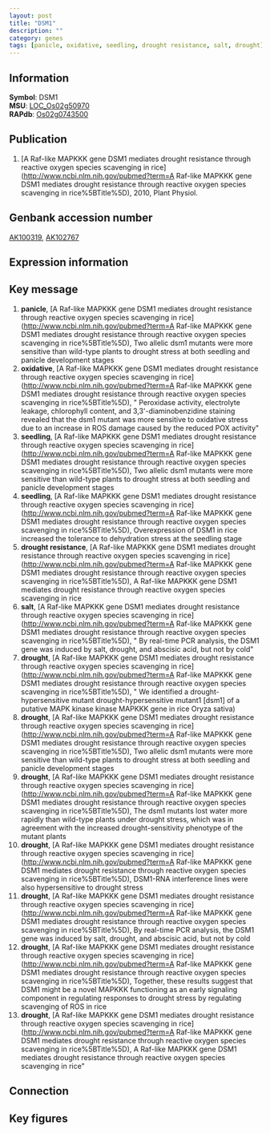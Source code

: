 ```yaml
---
layout: post
title: "DSM1"
description: ""
category: genes
tags: [panicle, oxidative, seedling, drought resistance, salt, drought]
---
```


## Information
__Symbol__: DSM1  
__MSU__: [LOC_Os02g50970](http://rice.plantbiology.msu.edu/cgi-bin/ORF_infopage.cgi?orf=LOC_Os02g50970)  
__RAPdb__: [Os02g0743500](http://rapdb.dna.affrc.go.jp/viewer/gbrowse_details/irgsp1?name=Os02g0743500)  

## Publication
1. [A Raf-like MAPKKK gene DSM1 mediates drought resistance through reactive oxygen species scavenging in rice](http://www.ncbi.nlm.nih.gov/pubmed?term=A Raf-like MAPKKK gene DSM1 mediates drought resistance through reactive oxygen species scavenging in rice%5BTitle%5D), 2010, Plant Physiol.

## Genbank accession number
[AK100319](http://www.ncbi.nlm.nih.gov/nuccore/AK100319), [AK102767](http://www.ncbi.nlm.nih.gov/nuccore/AK102767)  

## Expression information

## Key message
1. __panicle__, [A Raf-like MAPKKK gene DSM1 mediates drought resistance through reactive oxygen species scavenging in rice](http://www.ncbi.nlm.nih.gov/pubmed?term=A Raf-like MAPKKK gene DSM1 mediates drought resistance through reactive oxygen species scavenging in rice%5BTitle%5D),  Two allelic dsm1 mutants were more sensitive than wild-type plants to drought stress at both seedling and panicle development stages
2. __oxidative__, [A Raf-like MAPKKK gene DSM1 mediates drought resistance through reactive oxygen species scavenging in rice](http://www.ncbi.nlm.nih.gov/pubmed?term=A Raf-like MAPKKK gene DSM1 mediates drought resistance through reactive oxygen species scavenging in rice%5BTitle%5D), " Peroxidase activity, electrolyte leakage, chlorophyll content, and 3,3'-diaminobenzidine staining revealed that the dsm1 mutant was more sensitive to oxidative stress due to an increase in ROS damage caused by the reduced POX activity"
3. __seedling__, [A Raf-like MAPKKK gene DSM1 mediates drought resistance through reactive oxygen species scavenging in rice](http://www.ncbi.nlm.nih.gov/pubmed?term=A Raf-like MAPKKK gene DSM1 mediates drought resistance through reactive oxygen species scavenging in rice%5BTitle%5D),  Two allelic dsm1 mutants were more sensitive than wild-type plants to drought stress at both seedling and panicle development stages
4. __seedling__, [A Raf-like MAPKKK gene DSM1 mediates drought resistance through reactive oxygen species scavenging in rice](http://www.ncbi.nlm.nih.gov/pubmed?term=A Raf-like MAPKKK gene DSM1 mediates drought resistance through reactive oxygen species scavenging in rice%5BTitle%5D),  Overexpression of DSM1 in rice increased the tolerance to dehydration stress at the seedling stage
5. __drought resistance__, [A Raf-like MAPKKK gene DSM1 mediates drought resistance through reactive oxygen species scavenging in rice](http://www.ncbi.nlm.nih.gov/pubmed?term=A Raf-like MAPKKK gene DSM1 mediates drought resistance through reactive oxygen species scavenging in rice%5BTitle%5D), A Raf-like MAPKKK gene DSM1 mediates drought resistance through reactive oxygen species scavenging in rice
6. __salt__, [A Raf-like MAPKKK gene DSM1 mediates drought resistance through reactive oxygen species scavenging in rice](http://www.ncbi.nlm.nih.gov/pubmed?term=A Raf-like MAPKKK gene DSM1 mediates drought resistance through reactive oxygen species scavenging in rice%5BTitle%5D), " By real-time PCR analysis, the DSM1 gene was induced by salt, drought, and abscisic acid, but not by cold"
7. __drought__, [A Raf-like MAPKKK gene DSM1 mediates drought resistance through reactive oxygen species scavenging in rice](http://www.ncbi.nlm.nih.gov/pubmed?term=A Raf-like MAPKKK gene DSM1 mediates drought resistance through reactive oxygen species scavenging in rice%5BTitle%5D), " We identified a drought-hypersensitive mutant drought-hypersensitive mutant1 [dsm1] of a putative MAPK kinase kinase MAPKKK gene in rice Oryza sativa)  
8. __drought__, [A Raf-like MAPKKK gene DSM1 mediates drought resistance through reactive oxygen species scavenging in rice](http://www.ncbi.nlm.nih.gov/pubmed?term=A Raf-like MAPKKK gene DSM1 mediates drought resistance through reactive oxygen species scavenging in rice%5BTitle%5D),  Two allelic dsm1 mutants were more sensitive than wild-type plants to drought stress at both seedling and panicle development stages
9. __drought__, [A Raf-like MAPKKK gene DSM1 mediates drought resistance through reactive oxygen species scavenging in rice](http://www.ncbi.nlm.nih.gov/pubmed?term=A Raf-like MAPKKK gene DSM1 mediates drought resistance through reactive oxygen species scavenging in rice%5BTitle%5D),  The dsm1 mutants lost water more rapidly than wild-type plants under drought stress, which was in agreement with the increased drought-sensitivity phenotype of the mutant plants
10. __drought__, [A Raf-like MAPKKK gene DSM1 mediates drought resistance through reactive oxygen species scavenging in rice](http://www.ncbi.nlm.nih.gov/pubmed?term=A Raf-like MAPKKK gene DSM1 mediates drought resistance through reactive oxygen species scavenging in rice%5BTitle%5D),  DSM1-RNA interference lines were also hypersensitive to drought stress
11. __drought__, [A Raf-like MAPKKK gene DSM1 mediates drought resistance through reactive oxygen species scavenging in rice](http://www.ncbi.nlm.nih.gov/pubmed?term=A Raf-like MAPKKK gene DSM1 mediates drought resistance through reactive oxygen species scavenging in rice%5BTitle%5D),  By real-time PCR analysis, the DSM1 gene was induced by salt, drought, and abscisic acid, but not by cold
12. __drought__, [A Raf-like MAPKKK gene DSM1 mediates drought resistance through reactive oxygen species scavenging in rice](http://www.ncbi.nlm.nih.gov/pubmed?term=A Raf-like MAPKKK gene DSM1 mediates drought resistance through reactive oxygen species scavenging in rice%5BTitle%5D),  Together, these results suggest that DSM1 might be a novel MAPKKK functioning as an early signaling component in regulating responses to drought stress by regulating scavenging of ROS in rice
13. __drought__, [A Raf-like MAPKKK gene DSM1 mediates drought resistance through reactive oxygen species scavenging in rice](http://www.ncbi.nlm.nih.gov/pubmed?term=A Raf-like MAPKKK gene DSM1 mediates drought resistance through reactive oxygen species scavenging in rice%5BTitle%5D), A Raf-like MAPKKK gene DSM1 mediates drought resistance through reactive oxygen species scavenging in rice"

## Connection

## Key figures


